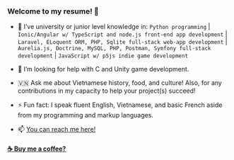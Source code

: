 ### Welcome to my resume! 🤗

- 🏫 I’ve university or junior level knowledge in: ```Python programming``` | ```Ionic/Angular w/ TypeScript and node.js front-end app development``` | ```Laravel, ELoquent ORM, PHP, Sqlite full-stack web-app development``` | ```Aurelia.js, Doctrine, MySQL, PHP, Postman, Symfony full-stack development``` | ```JavaScript w/ p5js indie game development```

- 🤝 I’m looking for help with C and Unity game development.

- 🇻🇳 Ask me about Vietnamese history, food, and culture! Also, for any contributions in my capacity to help your project(s) succeed!

- ⚡ Fun fact: I speak fluent English, Vietnamese, and basic French aside from my programming and markup languages.

- 📫 [You can reach me here!](donnyquickinc@gmail.com) 

#### <a href="https://www.paypal.me/thientran2702">☕️ Buy me a coffee?</a>  
